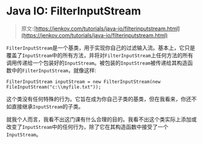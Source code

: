# Java IO: FilterInputStream

> 原文:[https://jenkov.com/tutorials/java-io/filterinputstream.html](https://jenkov.com/tutorials/java-io/filterinputstream.html)

`FilterInputStream`是一个基类，用于实现你自己的过滤输入流。基本上，它只是覆盖了`InputStream`中的所有方法，并将对`FilterInputStream`上任何方法的所有调用传递给一个包装好的`InputStream`。被包装的`InputStream`被传递给其构造函数中的`FilterInputStream`，就像这样:

```
FilterInputStream inputStream = new FilterInputStream(new FileInputStream("c:\\myfile.txt"));

```

这个类没有任何特殊的行为。它旨在成为你自己子类的基类，但在我看来，你还不如直接继承`InputStream`的子类。

就我个人而言，我看不出这门课有什么合理的目的。我看不出这个类实际上添加或改变了`InputStream`中的任何行为，除了它在其构造函数中接受了一个`InputStream`。